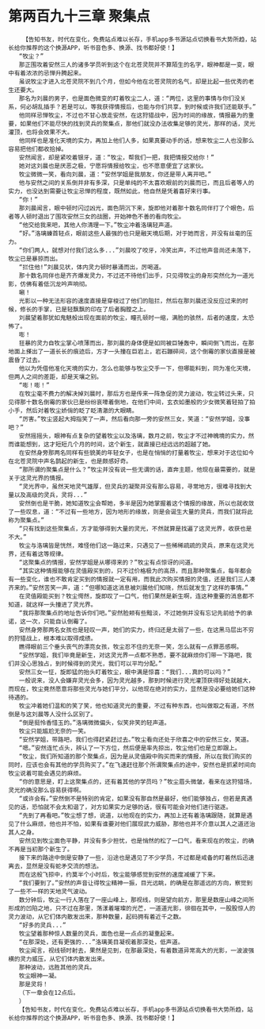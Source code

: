 # 第两百九十三章 聚集点
        【告知书友，时代在变化，免费站点难以长存，手机app多书源站点切换看书大势所趋，站长给你推荐的这个换源APP，听书音色多、换源、找书都好使！】
       “牧尘？”
       那正围攻着安然三人的诸多学员听到这个在北苍灵院并不算陌生的名字，眼神都是一变，眼中有着浓浓的忌惮升腾起来。
       虽说牧尘才进入北苍灵院不到几个月，但如今他在北苍灵院的名气，却是比起一些优秀的老生还要大。
       那名为刘晨的男子，也是面色微变的盯着牧尘二人，道：“两位，这里的事情与你们没关系，何必胡乱插手？若是可以，等我获得情报后，也能与你们共享，到时候或许我们还能联手。”
       他同样忌惮牧尘，不过也不甘心放走安然，在这狩猎战中，因为时间的缘故，情报最为的重要，如果他们不能尽快的找到灵兵的聚集点，那他们就没办法收集足够的灵光，那样的话，灵光灌顶，也将会效果不大。
       他同样也是准化天境的实力，再加上他们人多，如果真要动手的话，想来牧尘二人也没那么容易把他们都收拾掉。
       安然闻言，却是紧咬着银牙，道：“牧尘，帮我们一把，我把情报交给你！”
       她对这刘晨也是厌恶之极，宁愿将情报给牧尘，也不愿意便宜了这家伙。
       牧尘微微一笑，看向刘晨，道：“安然学姐是我朋友，你还是带人离开吧。”
       他与安然之间的关系倒并非有多深，只是单纯的不太喜欢眼前的刘晨而已，而且后者等人的实力，也没达到需要让牧尘忌惮的程度，既然如此，他自然是凭着喜好来行事。
       “你！”
       那刘晨闻言，眼中顿时闪过凶光，面色阴沉下来，旋即他对着那十数名同伴打了个眼色，后者等人顿时退出了围攻安然三女的战圈，开始神色不善的看向牧尘。
       “他交给我来吧，其他人你清理一下。”牧尘冲着洛璃轻声道。
       “好。”洛璃螓首轻点，眼前这些人最强的也只是融天境后期，对于她而言，并没有丝毫的压力。
       “你们两人，就想对付我们这么多...”刘晨咬了咬牙，冷笑出声，不过他声音尚还未落下，牧尘已是暴掠而出。
       “拦住他!”刘晨见状，体内灵力顿时暴涌而出，厉喝道。
       那十数名同伴也是齐齐爆发灵力，不过还不待他们出手，只见得牧尘的身形突然化为一道光影，仿佛有着低沉龙吟声响彻。
       唰！
       光影以一种无法形容的速度直接是穿梭过了他们的阻拦，然后在那刘晨还没反应过来的时候，修长的手掌，已是轻飘飘的印在了后者胸膛之上。
       刘晨望着那犹如鬼魅般出现在面前的牧尘，瞳孔顿时一缩，满脸的骇然，后者的速度，太恐怖了。
       嘭！
       狂暴的灵力自牧尘掌心喷薄而出，那刘晨的身体便是如同被巨锤轰中，瞬间倒飞而出，在那地面上搽出了一道长长的痕迹后，方才一头撞在巨岩上，岩石蹦碎间，这个倒霉的家伙直接是被震昏了过去。
       他以为凭借他准化天境的实力，怎么也能够与牧尘交手一下，但哪能料到，同为准化天境，但两人之间的差距，却是天壤之别。
       “嘭！嘭！”
       在牧尘毫不费力的解决掉刘晨时，那后方也是传来一阵急促的灵力波动，牧尘转过头来，只见得那十数名倒霉的家伙已是纷纷哀嚎着倒地，在他们中间，玄衣如墨般的少女微笑着轻拍了拍小手，然后对着牧尘娇俏的眨了眨清澈的大眼睛。
       “厉害。”牧尘竖起大拇指笑了一声，然后看向那一旁的安然三女，笑道：“安然学姐，没事吧？”
       安然摇摇头，眼神有点复杂的望着牧尘以及洛璃，数月之前，牧尘才不过神魄境的实力，然而谁能想到，这才短短几个月的时间，这个新生，就直接已经远远的超越了她。
       在安然身旁那两名同样有些貌美的年轻女子，也是在悄悄的打量着牧尘，想来对于这位如今在北苍灵院中声名鹊起的新生，也是颇感好奇。
       “那所谓的聚集点是什么？”牧尘并没有说一些无谓的话，直奔主题，他现在最需要的，就是关于这灵光界的情报。
       “灵光界中，虽然天地灵气雄厚，但灵兵的凝聚并没有那么容易，寻常地方，很难寻找到大量以及高级的灵兵，灵将...”
       安然倒也是干脆，她知道牧尘会帮她，多半是因为她掌握着这个情报的缘故，所以也就收敛了一些叹息，道：“不过有一些地方，因为地形的缘故，则是会诞生大量的灵兵，而我们就将此称为聚集点。”
       “只有找到这些聚集点，方才能够得到大量的灵光，不然就算是找遍了这灵光界，收获也是不大。”
       牧尘与洛璃皆是恍然，难怪他们这一路过来，只遇见了一些稀稀疏疏的灵兵，原来在这灵光界，还有着这等规律。
       “这聚集点的情报，安然学姐是从哪得来的？”牧尘有点惊讶的问道。
       “其实这种情报能够在灵值殿买到的，只不过价格极为的高昂，而且那种聚集点，每年都会有一些变化，谁也不敢肯定买到的情报就一定有用，而我此次购买情报的灵值，还是我们三人凑齐来的。”安然苦笑一声，道：“但哪知道这消息被刘晨他们知晓，然后就发生了这样的事情。”
       在灵值殿能买到？牧尘愕然，旋即叹了一口气，他们果然是新生啊，连这种重要的消息都不知道，就这样一头撞进了灵光界。
       “我将那聚集点的地址告诉你们吧。”安然脸颊有些黯淡，不过她倒并没有忘记先前给予的承诺，这一次，只能自认倒霉了。
       安然身旁那两名女孩也是轻叹一声，她们的实力，终归还是太弱了一些，在这黑马层出不穷的狩猎战上，根本难以取得成绩。
       瞧得眼前三个垂头丧气的漂亮女孩，牧尘忍不住的无奈一笑，怎么就有一点罪恶感啊。
       “安然学姐，我们毕竟是新生，对这灵光界一点都不熟悉，要不就麻烦你们带一下路吧，我们并没心思独占，到时候得到的灵光，我们可以平均分配。”
       安然三女一怔，旋即猛的抬头盯着牧尘，眼中满是惊喜：“我们...真的可以吗？”
       一般说来，没人会嫌弃灵光会多，因为灵光越多，那到时候进行灵光灌顶获得好处就越大，而现在，牧尘竟然愿意将那些灵光与她们平分，以他现在绝对的实力，显然是没必要给她们这种待遇的。
       牧尘冲着她们温和的笑了笑，他也知道灵光的重要，不过有种东西，也叫做取之有道，不然倒是与这刘晨等人没什么区别了。
       “倒是挺怜香惜玉的。”洛璃微微偏头，似笑非笑的轻声道。
       牧尘只能尴尬无奈的一笑。
       “安然学姐，带路吧，我们也得赶紧赶过去。”牧尘看向还处于欣喜之中的安然三女，笑道。
       “嗯。”安然连忙点头，辨认了一下方位，然后便是率先掠出，牧尘他们也是立即跟上。
       “牧尘，我们所知道的那个聚集点，因为是从灵值殿中购买而来的情报，所以在我们购买的同时，应该也会有其他的学员购买了。”在飞速赶往那个所谓聚集点的途中，安然也是抓紧时间向牧尘说着可能会遇见的麻烦。
       “你的意思是，盯上这聚集点的，还有着其他的学员吗？”牧尘眉头微皱，看来在这狩猎场，灵光的确没那么容易获得啊。
       “或许会有。”安然倒不是特别的肯定，如果没有那自然是最好，他们能够独占，但若是真遇见的话，恐怕就不会太和谐了，对方如果实力足够的话，很有可能会对他们进行驱逐。
       “先到了再看吧。”牧尘想了想，说道，以他现在的实力，再加上还有着洛璃跟随，就算是遇见了什么麻烦，他也并不怕，如果有谁要对他们展现武力威胁，那他也并不介意以其人之道还治其人之身。
       安然见到牧尘面色平静，并没有多少担忧，也是悄然的松了一口气，看来现在的牧尘，的确不再是当初那个新生了。
       接下来的路途中倒是安静了一些，沿途也是遇见了不少学员，不过都是戒备的盯着然后迅速离去，显然是没有蛇矛交流的想法。
       而在这般飞掠中，约莫半个小时后，牧尘能够感觉到安然的速度减缓了下来。
       “我们要到了。”安然的声音让得牧尘精神一振，目光远眺，的确是在那遥远的方向，察觉到了一些不一样的天地灵气波动。
       数分钟后，牧尘一行人落在了一座山峰上，那视线，则是望向前方，那里是数座山峰之间所形成的凹陷之地，只不过在那里，荡漾着璀璨的光芒，一道道光影，徘徊在其中，一股股惊人的灵力波动，从它们体内散发出来，那种数量，起码拥有着近千之数。
       “好多的灵兵...”
       牧尘望着那种惊人数量的灵兵，面色也是一点点的凝重起来。
       “在那深处，还有更强的...”洛璃美目凝视着那深处，低声道。
       牧尘闻言，视线顿时射去，果然是见到，在那最深处，有着数道异常高大的光影，一波波强横的灵力威压，从它们体内散发出来。
       那种波动，远胜其他的灵兵。
       牧尘眼神一凝。
       那是灵将！
       （下一章会在12点后。
       ）
       【告知书友，时代在变化，免费站点难以长存，手机app多书源站点切换看书大势所趋，站长给你推荐的这个换源APP，听书音色多、换源、找书都好使！】